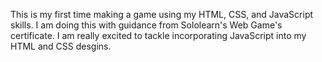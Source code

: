 This is my first time making a game using my HTML, CSS, and JavaScript skills. I am doing this with guidance from Sololearn's Web Game's certificate. I am really excited to tackle incorporating JavaScript into my HTML and CSS desgins.